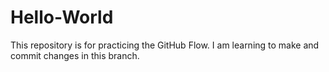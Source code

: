 # Hello-World
This repository is for practicing the GitHub Flow.
I am learning to make and commit changes in this branch.
